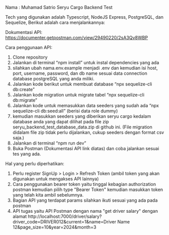 Nama : Muhamad Satrio Seryu Cargo Backend Test

Tech yang digunakan adalah Typescript, NodeJS Express, PostgreSQL, dan Sequelize, Berikut adalah cara menjalankannya:

Dokumentasi API: https://documenter.getpostman.com/view/29490220/2sA3Qv8WBP

Cara penggunaan API:

1. Clone repository
2. Jalankan di terminal “npm install” untuk instal dependencies yang ada
3. silahkan ubah nama.env.example menjadi .env dan kemudian isi host, port, username, password, dan db name sesuai data connection database postgreSQL yang anda miliki.
4. Jalankan kode berikut untuk membuat database “npx sequelize-cli db:create”
5. Jalankan kode migration untuk migrate tabel “npx sequelize-cli db:migrate”
6. Jalankan kode untuk memasukkan data seeders yang sudah ada “npx sequelize-cli db:seed:all” (berisi data role dummy)
7. kemudian masukkan seeders yang diberikan seryu cargo kedalam database anda yang dapat dilihat pada file zip seryu_backend_test_database_data.zip di github ini. (File migration didalam file zip tidak perlu dijalankan, cukup seeders dengan format csv saja.)
7. Jalankan di terminal “npm run dev”
8. Buka Postman (Dokumentasi API link diatas) dan coba jalankan sesuai tes yang ada.


Hal yang perlu diperhatikan:

1. Perlu register SignUp > Login > Refresh Token (ambil token yang akan digunakan untuk mengakses API lainnya)
2. Cara penggunakan bearer token yaitu tinggal kebagian authorization postman kemudian pilih type "Bearer Token" kemudian masukkan token yang telah kita ambil sebelumnya.
2. Bagian API yang terdapat params silahkan ikuti sesuai yang ada pada postman
3. API tugas yaitu API Postman dengan nama "get driver salary" dengan alamat http://localhost:7000/driver/salary?driver_code=DRIVER012&current=1&name=Driver Name 12&page_size=10&year=2024&month=3
